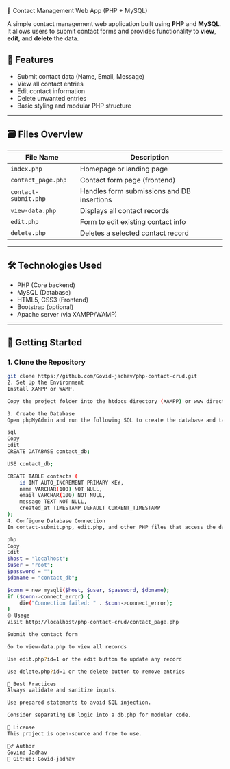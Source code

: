  📇 Contact Management Web App (PHP + MySQL)

A simple contact management web application built using **PHP** and **MySQL**. It allows users to submit contact forms and provides functionality to **view**, **edit**, and **delete** the data.

## 🧾 Features

- Submit contact data (Name, Email, Message)
- View all contact entries
- Edit contact information
- Delete unwanted entries
- Basic styling and modular PHP structure

---

## 🗃️ Files Overview

| File Name             | Description                                 |
|----------------------|---------------------------------------------|
| `index.php`          | Homepage or landing page                    |
| `contact_page.php`   | Contact form page (frontend)                |
| `contact-submit.php` | Handles form submissions and DB insertions  |
| `view-data.php`      | Displays all contact records                |
| `edit.php`           | Form to edit existing contact info          |
| `delete.php`         | Deletes a selected contact record           |

---

## 🛠️ Technologies Used

- PHP (Core backend)
- MySQL (Database)
- HTML5, CSS3 (Frontend)
- Bootstrap (optional)
- Apache server (via XAMPP/WAMP)

---

## 🚀 Getting Started

### 1. Clone the Repository

```bash
git clone https://github.com/Govid-jadhav/php-contact-crud.git
2. Set Up the Environment
Install XAMPP or WAMP.

Copy the project folder into the htdocs directory (XAMPP) or www directory (WAMP).

3. Create the Database
Open phpMyAdmin and run the following SQL to create the database and table:

sql
Copy
Edit
CREATE DATABASE contact_db;

USE contact_db;

CREATE TABLE contacts (
    id INT AUTO_INCREMENT PRIMARY KEY,
    name VARCHAR(100) NOT NULL,
    email VARCHAR(100) NOT NULL,
    message TEXT NOT NULL,
    created_at TIMESTAMP DEFAULT CURRENT_TIMESTAMP
);
4. Configure Database Connection
In contact-submit.php, edit.php, and other PHP files that access the database, ensure your connection code uses:

php
Copy
Edit
$host = "localhost";
$user = "root";
$password = "";
$dbname = "contact_db";

$conn = new mysqli($host, $user, $password, $dbname);
if ($conn->connect_error) {
    die("Connection failed: " . $conn->connect_error);
}
🌐 Usage
Visit http://localhost/php-contact-crud/contact_page.php

Submit the contact form

Go to view-data.php to view all records

Use edit.php?id=1 or the edit button to update any record

Use delete.php?id=1 or the delete button to remove entries

📌 Best Practices
Always validate and sanitize inputs.

Use prepared statements to avoid SQL injection.

Consider separating DB logic into a db.php for modular code.

📃 License
This project is open-source and free to use.

🙋‍♂️ Author
Govind Jadhav
🔗 GitHub: Govid-jadhav
